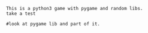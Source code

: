                 This is a python3 game with pygame and random libs.
                take a test

                #look at pygame lib and part of it.